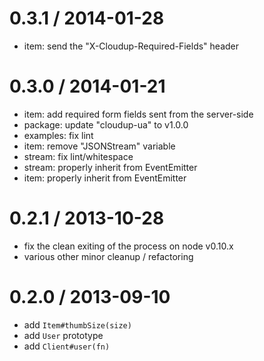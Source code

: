 
0.3.1 / 2014-01-28
==================

  * item: send the "X-Cloudup-Required-Fields" header

0.3.0 / 2014-01-21
==================

  * item: add required form fields sent from the server-side
  * package: update "cloudup-ua" to v1.0.0
  * examples: fix lint
  * item: remove "JSONStream" variable
  * stream: fix lint/whitespace
  * stream: properly inherit from EventEmitter
  * item: properly inherit from EventEmitter

0.2.1 / 2013-10-28
==================

 * fix the clean exiting of the process on node v0.10.x
 * various other minor cleanup / refactoring

0.2.0 / 2013-09-10
==================

 * add `Item#thumbSize(size)`
 * add `User` prototype
 * add `Client#user(fn)`
